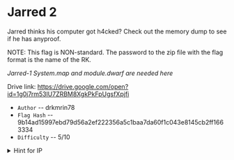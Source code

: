 # Jarred 2

Jarred thinks his computer got h4cked? Check out the memory dump to see if he has anyproof.

NOTE: This flag is NON-standard. The password to the zip file with the flag format is the name of the RK.

*Jarred-1 System.map and module.dwarf are needed here*

Drive link: https://drive.google.com/open?id=1g0j7rm53lU7ZRBM8XgkPkFpUgsfXpjfi

* `Author` -- drkmrin78
* `Flag Hash` -- 9b14ad15997ebd79d56a2ef222356a5c1baa7da60f1c043e8145cb2ff1663334
* `Difficulty` -- 5/10

<details>
	<summary>Hint for IP</summary>

	IP is a private ip with a closed socket connection

</details>
